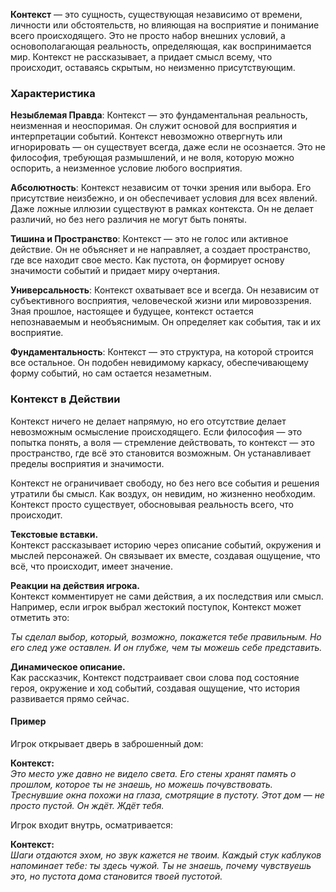 **Контекст** — это сущность, существующая независимо от времени, личности или обстоятельств, но влияющая на восприятие и понимание всего происходящего. Это не просто набор внешних условий, а основополагающая реальность, определяющая, как воспринимается мир. Контекст не рассказывает, а придает смысл всему, что происходит, оставаясь скрытым, но неизменно присутствующим.

### Характеристика

**Незыблемая Правда**: Контекст — это фундаментальная реальность, неизменная и неоспоримая. Он служит основой для восприятия и интерпретации событий. Контекст невозможно отвергнуть или игнорировать — он существует всегда, даже если не осознается. Это не философия, требующая размышлений, и не воля, которую можно оспорить, а неизменное условие любого восприятия.

**Абсолютность**: Контекст независим от точки зрения или выбора. Его присутствие неизбежно, и он обеспечивает условия для всех явлений. Даже ложные иллюзии существуют в рамках контекста. Он не делает различий, но без него различия не могут быть поняты.

**Тишина и Пространство**: Контекст — это не голос или активное действие. Он не объясняет и не направляет, а создает пространство, где все находит свое место. Как пустота, он формирует основу значимости событий и придает миру очертания.

**Универсальность**: Контекст охватывает все и всегда. Он независим от субъективного восприятия, человеческой жизни или мировоззрения. Зная прошлое, настоящее и будущее, контекст остается непознаваемым и необъяснимым. Он определяет как события, так и их восприятие.

**Фундаментальность**: Контекст — это структура, на которой строится все остальное. Он подобен невидимому каркасу, обеспечивающему форму событий, но сам остается незаметным.

### Контекст в Действии

Контекст ничего не делает напрямую, но его отсутствие делает невозможным осмысление происходящего. Если философия — это попытка понять, а воля — стремление действовать, то контекст — это пространство, где всё это становится возможным. Он устанавливает пределы восприятия и значимости.

Контекст не ограничивает свободу, но без него все события и решения утратили бы смысл. Как воздух, он невидим, но жизненно необходим. Контекст просто существует, обосновывая реальность всего, что происходит.

**Текстовые вставки.**  
Контекст рассказывает историю через описание событий, окружения и мыслей персонажей. Он связывает их вместе, создавая ощущение, что всё, что происходит, имеет значение.

**Реакции на действия игрока.**  
Контекст комментирует не сами действия, а их последствия или смысл. Например, если игрок выбрал жестокий поступок, Контекст может отметить это:

 _Ты сделал выбор, который, возможно, покажется тебе правильным. Но его след уже оставлен. И он глубже, чем ты можешь себе представить._

**Динамическое описание.**  
Как рассказчик, Контекст подстраивает свои слова под состояние героя, окружение и ход событий, создавая ощущение, что история развивается прямо сейчас.

#### Пример

Игрок открывает дверь в заброшенный дом:

**Контекст:**  
_Это место уже давно не видело света. Его стены хранят память о прошлом, которое ты не знаешь, но можешь почувствовать. Треснувшие окна похожи на глаза, смотрящие в пустоту. Этот дом — не просто пустой. Он ждёт. Ждёт тебя._

Игрок входит внутрь, осматривается:

**Контекст:**  
_Шаги отдаются эхом, но звук кажется не твоим. Каждый стук каблуков напоминает тебе: ты здесь чужой. Ты не знаешь, почему чувствуешь это, но пустота дома становится твоей пустотой._